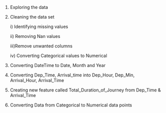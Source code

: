 1) Exploring the data
2) Cleaning the data set
 
   i) Identifying missing values

   ii) Removing Nan values 

   iii)Remove unwanted columns 

   iv) Converting Categorical values to Numerical
3) Converting DateTime to Date, Month and Year
4) Converting Dep_Time, Arrival_time into Dep_Hour, Dep_Min, Arrival_Hour, Arrival_Time
5) Creating new feature called Total_Duration_of_Journey from Dep_Time & Arrival_Time
6) Converting Data from Categorical to Numerical data points

